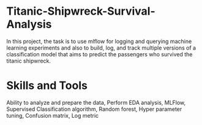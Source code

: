 # Titanic-Shipwreck-Survival-Analysis
In this project, the task is to use mlflow for logging and querying machine learning experiments and also to build, log, and track multiple versions of a classification model that aims to predict the passengers who survived the titanic shipwreck.

# Skills and Tools
Ability to analyze and prepare the data, Perform EDA analysis, MLFlow, Supervised Classification algorithm, Random forest, Hyper parameter tuning, Confusion matrix, Log metric
